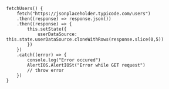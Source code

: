 	fetchUsers() {
		fetch("https://jsonplaceholder.typicode.com/users")	
		.then((response) => response.json())
		.then((response) => {
			this.setState({
				userDataSource: this.state.userDataSource.cloneWithRows(response.slice(0,5))
			})
		})
		.catch((error) => {
			console.log("Error occured")
			AlertIOS.AlertIOSt("Error while GET request")
			// throw error
		})
	}